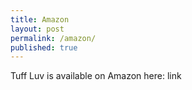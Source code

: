 ```yaml
---
title: Amazon
layout: post
permalink: /amazon/
published: true
---
```


Tuff Luv is available on Amazon here: link